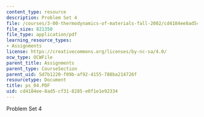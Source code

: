 ```yaml
---
content_type: resource
description: Problem Set 4
file: /courses/3-00-thermodynamics-of-materials-fall-2002/cd4184ee8ad5cf318285e0f1e1e92334_ps_04.PDF
file_size: 821350
file_type: application/pdf
learning_resource_types:
- Assignments
license: https://creativecommons.org/licenses/by-nc-sa/4.0/
ocw_type: OCWFile
parent_title: Assignments
parent_type: CourseSection
parent_uid: 5d7b1220-f09b-af92-4155-788ba214726f
resourcetype: Document
title: ps_04.PDF
uid: cd4184ee-8ad5-cf31-8285-e0f1e1e92334
---
```

Problem Set 4